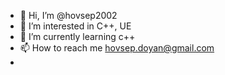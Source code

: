 - 👋 Hi, I’m @hovsep2002
- 👀 I’m interested in C++, UE
- 🌱 I’m currently learning c++
- 📫 How to reach me hovsep.doyan@gmail.com
- 

<!---
hovsep2002/hovsep2002 is a ✨ special ✨ repository because its `README.md` (this file) appears on your GitHub profile.
You can click the Preview link to take a look at your changes.
--->
